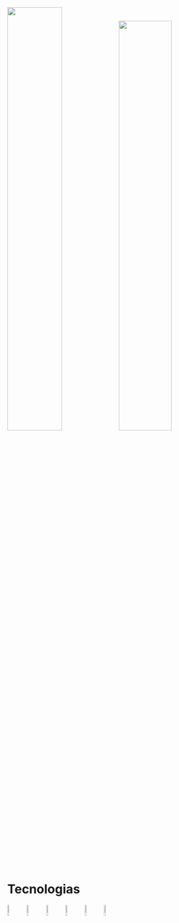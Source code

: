 
<!--
**Mr-R4F/Mr-R4F** is a ✨ _special_ ✨ repository because its `README.md` (this file) appears on your GitHub profile.

Here are some ideas to get you started:

- 🔭 I’m currently working on ...
- 🌱 I’m currently learning ...
- 👯 I’m looking to collaborate on ...
- 🤔 I’m looking for help with ...
- 💬 Ask me about ...
- 📫 How to reach me: ...
- 😄 Pronouns: ...
- ⚡ Fun fact: ...
-->

<div>
  <img width="49.8%" src="https://github-readme-stats.vercel.app/api?username=Mr-R4F&theme=github_dark&show_icons=true&include_all_commits=true&count_private=true">
  <img width="49%" src="https://github-readme-stats.vercel.app/api/top-langs/?username=Mr-R4F&theme=github_dark&layout=compact">
</div>

<div style="display: inline_block"><br>
  <h1>Tecnologias</h1>
  <img alt="HTML5" width="8%" align="center" src="https://cdn.jsdelivr.net/gh/devicons/devicon/icons/html5/html5-plain-wordmark.svg">
  <img alt="CSS3" width="8%" align="center" src="https://cdn.jsdelivr.net/gh/devicons/devicon/icons/css3/css3-plain-wordmark.svg">
  <img alt="JAVASCRIPT" width="8%" align="center" src="https://cdn.jsdelivr.net/gh/devicons/devicon/icons/javascript/javascript-original.svg">         
  <img alt="JQUERY" width="8%" align="center" src="https://cdn.jsdelivr.net/gh/devicons/devicon/icons/jquery/jquery-original-wordmark.svg">
  <img alt="PHP"width="8%" align="center" src="https://cdn.jsdelivr.net/gh/devicons/devicon/icons/php/php-plain.svg">
  <img alt="GIT"width="8%" align="center" src="https://cdn.jsdelivr.net/gh/devicons/devicon/icons/git/git-original-wordmark.svg">
</div>
